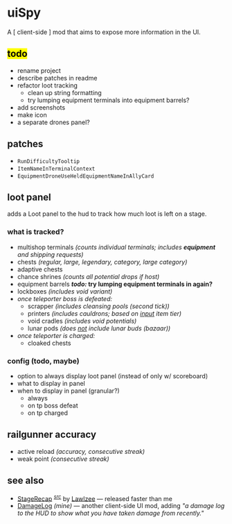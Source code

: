 # uiSpy

A \[ client-side \] mod that aims to expose more information in the UI.

## <mark>todo</mark>
- rename project
- describe patches in readme
- refactor loot tracking
    - clean up string formatting
    - try lumping equipment terminals into equipment barrels?
- add screenshots
- make icon
- a separate drones panel?

## patches
- `RunDifficultyTooltip`
- `ItemNameInTerminalContext`
- `EquipmentDroneUseHeldEquipmentNameInAllyCard`

## loot panel
adds a Loot panel to the hud to track how much loot is left on a stage.

### what is tracked?
- multishop terminals *(counts individual terminals; includes **equipment** and shipping requests)*
- chests *(regular, large, legendary, category, large category)*
- adaptive chests
- chance shrines *(counts all potential drops if host)*
- equipment barrels ***todo:* try lumping equipment terminals in again?**
- lockboxes *(includes void variant)*
- *once teleporter boss is defeated:*
    - scrapper *(includes cleansing pools (second tick))*
    - printers *(includes cauldrons; based on <u>input</u> item tier)*
    - void cradles *(includes void potentials)*
    - lunar pods *(does <u>not</u> include lunar buds (bazaar))*
- *once teleporter is charged:*
    - cloaked chests

### config (todo, maybe)
- option to always display loot panel (instead of only w/ scoreboard)
- what to display in panel
- when to display in panel (granular?)
    - always
    - on tp boss defeat
    - on tp charged

## railgunner accuracy
- active reload *(accuracy, consecutive streak)*
- weak point *(consecutive streak)*

## see also
- [StageRecap](https://thunderstore.io/package/Lawlzee/StageRecap/) <sup>[*src*](https://github.com/Lawlzee/StageReport)</sup> by [Lawlzee](https://thunderstore.io/package/Lawlzee/) — released faster than me
- [DamageLog](https://thunderstore.io/package/itsschwer/DamageLog/) *(mine)* — another client-side UI mod, adding *"a damage log to the HUD to show what you have taken damage from recently."*
